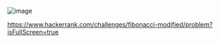 ![image](https://github.com/user-attachments/assets/5021c61a-5f10-4ff4-9e51-9825b41a65bc)

https://www.hackerrank.com/challenges/fibonacci-modified/problem?isFullScreen=true
